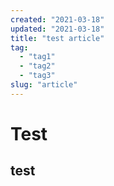 ```yaml
---
created: "2021-03-18"
updated: "2021-03-18"
title: "test article"
tag:
  - "tag1"
  - "tag2"
  - "tag3"
slug: "article"
---
```


# Test

## test
